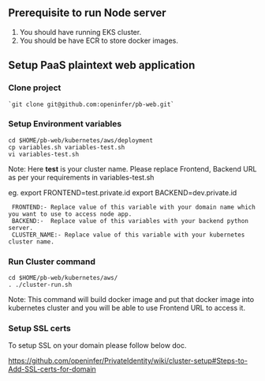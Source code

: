 ## Prerequisite to run Node server ##

   1. You should have running EKS cluster.
   2. You should be have ECR to store docker images. 

## Setup PaaS plaintext web application ##

### Clone project ###
    
    `git clone git@github.com:openinfer/pb-web.git`

### Setup Environment variables ###

    cd $HOME/pb-web/kubernetes/aws/deployment
    cp variables.sh variables-test.sh  
    vi variables-test.sh

Note: Here **test** is your cluster name. 
Please replace Frontend, Backend URL as per your requirements in variables-test.sh 

eg. 
     export FRONTEND=test.private.id
     export BACKEND=dev.private.id

     FRONTEND:- Replace value of this variable with your domain name which you want to use to access node app.
     BACKEND:-  Replace value of this variables with your backend python server.
     CLUSTER_NAME:- Replace value of this variable with your kubernetes cluster name.

### Run Cluster command ###

    cd $HOME/pb-web/kubernetes/aws/
    . ./cluster-run.sh

Note: This command will build docker image and put that docker image into kubernetes cluster and you will be able to use Frontend URL to access it.

### Setup SSL certs ###

To setup SSL on your domain please follow below doc.

https://github.com/openinfer/PrivateIdentity/wiki/cluster-setup#Steps-to-Add-SSL-certs-for-domain